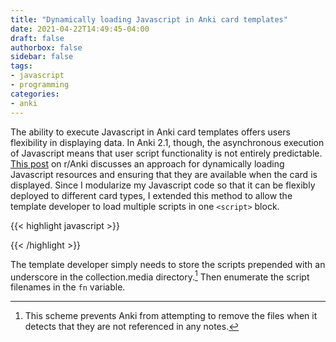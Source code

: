 ```yaml
---
title: "Dynamically loading Javascript in Anki card templates"
date: 2021-04-22T14:49:45-04:00
draft: false
authorbox: false
sidebar: false
tags:
- javascript
- programming
categories:
- anki
---
```

The ability to execute Javascript in Anki card templates offers users flexibility in displaying data. In Anki 2.1, though, the asynchronous execution of Javascript means that user script functionality is not entirely predictable. [This post](https://www.reddit.com/r/Anki/comments/bk82ov/how_to_load_external_javascript/) on r/Anki discusses an approach for dynamically loading Javascript resources and ensuring that they are available when the card is displayed. Since I modularize my Javascript code so that it can be flexibly deployed to different card types, I extended this method to allow the template developer to load multiple scripts in one `<script>` block.

{{< highlight javascript >}}
<script>
    var fn = [
       "_fix_cloze_anything_sentence.js",
       "_expression_cloze_back_pos.js",
    ];
    fn.forEach(path => {
        var script = document.createElement('script');
        script.src = path;
        script.async = false;
        document.head.appendChild(script);
    });
</script>
{{< /highlight >}}

The template developer simply needs to store the scripts prepended with an underscore in the collection.media directory.[^1] Then enumerate the script filenames in the `fn` variable.

[^1]: This scheme prevents Anki from attempting to remove the files when it detects that they are not referenced in any notes.
